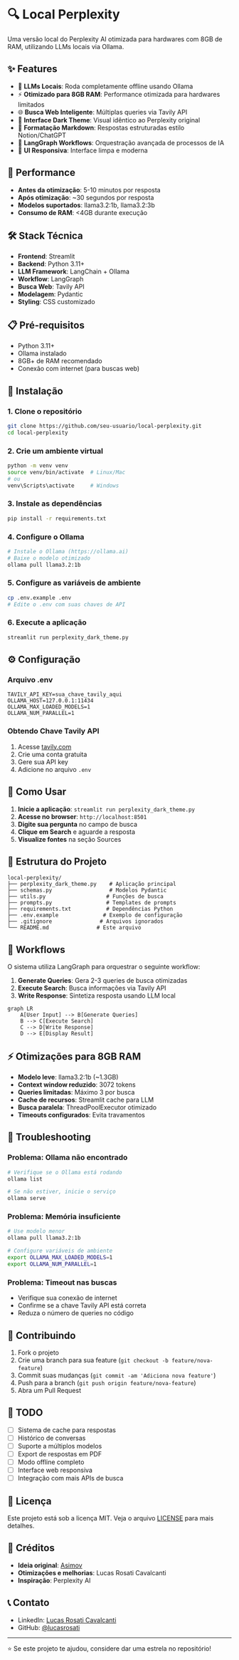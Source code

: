 # 🔍 Local Perplexity

Uma versão local do Perplexity AI otimizada para hardwares com 8GB de RAM, utilizando LLMs locais via Ollama.

## ✨ Features

- 🧠 **LLMs Locais**: Roda completamente offline usando Ollama
- ⚡ **Otimizado para 8GB RAM**: Performance otimizada para hardwares limitados  
- 🌐 **Busca Web Inteligente**: Múltiplas queries via Tavily API
- 🎨 **Interface Dark Theme**: Visual idêntico ao Perplexity original
- 📝 **Formatação Markdown**: Respostas estruturadas estilo Notion/ChatGPT
- 🔄 **LangGraph Workflows**: Orquestração avançada de processos de IA
- 📱 **UI Responsiva**: Interface limpa e moderna

## 🚀 Performance

- **Antes da otimização**: 5-10 minutos por resposta
- **Após otimização**: ~30 segundos por resposta
- **Modelos suportados**: llama3.2:1b, llama3.2:3b
- **Consumo de RAM**: <4GB durante execução

## 🛠️ Stack Técnica

- **Frontend**: Streamlit
- **Backend**: Python 3.11+
- **LLM Framework**: LangChain + Ollama
- **Workflow**: LangGraph
- **Busca Web**: Tavily API
- **Modelagem**: Pydantic
- **Styling**: CSS customizado

## 📋 Pré-requisitos

- Python 3.11+
- Ollama instalado
- 8GB+ de RAM recomendado
- Conexão com internet (para buscas web)

## 🔧 Instalação

### 1. Clone o repositório
```bash
git clone https://github.com/seu-usuario/local-perplexity.git
cd local-perplexity
```

### 2. Crie um ambiente virtual
```bash
python -m venv venv
source venv/bin/activate  # Linux/Mac
# ou
venv\Scripts\activate     # Windows
```

### 3. Instale as dependências
```bash
pip install -r requirements.txt
```

### 4. Configure o Ollama
```bash
# Instale o Ollama (https://ollama.ai)
# Baixe o modelo otimizado
ollama pull llama3.2:1b
```

### 5. Configure as variáveis de ambiente
```bash
cp .env.example .env
# Edite o .env com suas chaves de API
```

### 6. Execute a aplicação
```bash
streamlit run perplexity_dark_theme.py
```

## ⚙️ Configuração

### Arquivo .env
```env
TAVILY_API_KEY=sua_chave_tavily_aqui
OLLAMA_HOST=127.0.0.1:11434
OLLAMA_MAX_LOADED_MODELS=1
OLLAMA_NUM_PARALLEL=1
```

### Obtendo Chave Tavily API
1. Acesse [tavily.com](https://tavily.com)
2. Crie uma conta gratuita
3. Gere sua API key
4. Adicione no arquivo `.env`

## 🎯 Como Usar

1. **Inicie a aplicação**: `streamlit run perplexity_dark_theme.py`
2. **Acesse no browser**: `http://localhost:8501`
3. **Digite sua pergunta** no campo de busca
4. **Clique em Search** e aguarde a resposta
5. **Visualize fontes** na seção Sources

## 📁 Estrutura do Projeto

```
local-perplexity/
├── perplexity_dark_theme.py    # Aplicação principal
├── schemas.py                  # Modelos Pydantic
├── utils.py                   # Funções de busca
├── prompts.py                 # Templates de prompts
├── requirements.txt           # Dependências Python
├── .env.example              # Exemplo de configuração
├── .gitignore               # Arquivos ignorados
└── README.md               # Este arquivo
```

## 🔄 Workflows

O sistema utiliza LangGraph para orquestrar o seguinte workflow:

1. **Generate Queries**: Gera 2-3 queries de busca otimizadas
2. **Execute Search**: Busca informações via Tavily API
3. **Write Response**: Sintetiza resposta usando LLM local

```mermaid
graph LR
    A[User Input] --> B[Generate Queries]
    B --> C[Execute Search]
    C --> D[Write Response]
    D --> E[Display Result]
```

## ⚡ Otimizações para 8GB RAM

- **Modelo leve**: llama3.2:1b (~1.3GB)
- **Context window reduzido**: 3072 tokens
- **Queries limitadas**: Máximo 3 por busca
- **Cache de recursos**: Streamlit cache para LLM
- **Busca paralela**: ThreadPoolExecutor otimizado
- **Timeouts configurados**: Evita travamentos

## 🐛 Troubleshooting

### Problema: Ollama não encontrado
```bash
# Verifique se o Ollama está rodando
ollama list

# Se não estiver, inicie o serviço
ollama serve
```

### Problema: Memória insuficiente
```bash
# Use modelo menor
ollama pull llama3.2:1b

# Configure variáveis de ambiente
export OLLAMA_MAX_LOADED_MODELS=1
export OLLAMA_NUM_PARALLEL=1
```

### Problema: Timeout nas buscas
- Verifique sua conexão de internet
- Confirme se a chave Tavily API está correta
- Reduza o número de queries no código

## 🤝 Contribuindo

1. Fork o projeto
2. Crie uma branch para sua feature (`git checkout -b feature/nova-feature`)
3. Commit suas mudanças (`git commit -am 'Adiciona nova feature'`)
4. Push para a branch (`git push origin feature/nova-feature`)
5. Abra um Pull Request

## 📝 TODO

- [ ] Sistema de cache para respostas
- [ ] Histórico de conversas
- [ ] Suporte a múltiplos modelos
- [ ] Export de respostas em PDF
- [ ] Modo offline completo
- [ ] Interface web responsiva
- [ ] Integração com mais APIs de busca

## 📄 Licença

Este projeto está sob a licença MIT. Veja o arquivo [LICENSE](LICENSE) para mais detalhes.

## 🙏 Créditos

- **Ideia original**: [Asimov](https://asimov.academy)
- **Otimizações e melhorias**: Lucas Rosati Cavalcanti
- **Inspiração**: Perplexity AI

## 📞 Contato

- LinkedIn: [Lucas Rosati Cavalcanti](https://linkedin.com/in/lucas-rosati)
- GitHub: [@lucasrosati](https://github.com/lucasrosati)

---

⭐ Se este projeto te ajudou, considere dar uma estrela no repositório!